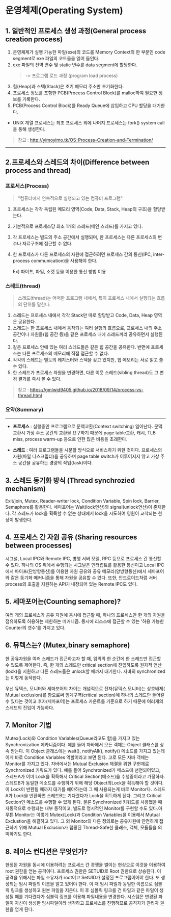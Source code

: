 # 운영체제(Operating System)
## 1. 일반적인 프로세스 생성 과정(General process creation process)
1. 운영체제가 실행 가능한 파일(exe)의 코드를 Memory Context의 한 부분인 code segment로 exe 파일의 코드들을 읽어 들인다.
2. exe 파일의 전역 변수 및 static 변수를 data segment에 할당한다.
   > -> 프로그램 로드 과정 (program load process)
3. 힙(Heap)과 스택(Stack)은 초기 메모리 주소만 초기화한다.
4. 프로세스 정보를 포함한 PCB(Process Control Block)를 malloc하여 필요한 정보를 기록한다.
5. PCB(Process Control Block)를 Ready Queue에 삽입하고 CPU 할당을 대기한다.
* UNIX 계열 프로세스는 최초 프로세스 외에 나머지 프로세스는 fork() system call을 통해 생성한다.

> 참고 : http://yimoyimo.tk/OS-Process-Creation-and-Termination/
<hr>

## 2.프로세스와 스레드의 차이(Difference between process and thread)
### 프로세스(Process)
> "컴퓨터에서 연속적으로 실행되고 있는 컴퓨터 프로그램"

1. 프로세스는 각각 독립된 메모리 영역(Code, Data, Stack, Heap의 구조)을 할당받는다. 
2. 기본적으로 프로세스당 최소 1개의 스레드(메인 스레드)를 가지고 있다.
3. 각 프로세스는 별도의 주소 공간에서 실행되며, 한 프로세스는 다른 프로세스의 변수나 자료구조에 접근할 수 없다.
4. 한 프로세스가 다른 프로세스의 자원에 접근하려면 프로세스 간의 통신(IPC, inter-process communication)을 사용해야 한다.

    Ex) 파이프, 파일, 소켓 등을 이용한 통신 방법 이용

### 스레드(thread)
> 스레드(thread)는 어떠한 프로그램 내에서, 특히 프로세스 내에서 실행되는 흐름의 단위를 말한다.

1. 스레드는 프로세스 내에서 각각 Stack만 따로 할당받고 Code, Data, Heap 영역은 공유한다.
2. 스레드는 한 프로세스 내에서 동작되는 여러 실행의 흐름으로, 프로세스 내의 주소 공간이나 자원들(힙 공간 등)을 같은 프로세스 내에 스레드끼리 공유하면서 실행된다.
3. 같은 프로세스 안에 있는 여러 스레드들은 같은 힙 공간을 공유한다. 반면에 프로세스는 다른 프로세스의 메모리에 직접 접근할 수 없다.
4. 각각의 스레드는 별도의 레지스터와 스택을 갖고 있지만, 힙 메모리는 서로 읽고 쓸 수 있다.
5. 한 스레드가 프로세스 자원을 변경하면, 다른 이웃 스레드(sibling thread)도 그 변경 결과를 즉시 볼 수 있다.

>참고 : https://gmlwjd9405.github.io/2018/09/14/process-vs-thread.html

### 요약(Summary)
<hr>

* **프로세스** : 실행중인 프로그램으로 문맥교환(Context switching) 일어난다. 문맥 교환시 가상 주소 공간의 교환을 요구하기 때문에 page table교환, 캐시, TLB miss, process warm-up 등으로 인한 많은 비용을 초래한다.

* **스레드** : 여러 프로그램들을 시분할 방식으로 서비스하기 위한 것이다. 프로세스의 자원(파일 디스크립터)을 공유하며 page table switch가 이루어지지 않고 가상 주소 공간을 공유하는 경량의 작업(task)이다.

## 3. 스레드 동기화 방식 (Thread synchrozied mechanism)

Exit/join, Mutex, Reader-writer lock, Condition Variable, Spin lock, Barrier, Semaphore를 활용한다. 세마포어는 Wait(lock연산)와 signal(unlock연산)이 존재한다. 
각 스레드가 lock을 획득할 수 없는 상태에서 lock을 시도하여 영원이 교착되는 현상이 발생한다.

## 4. 프로세스 간 자원 공유 (Sharing resources between processes)
시그널, Local IPC와 Remote IPC, 병행 서버 모델, RPC 등으로 프로세스 간 통신할 수 있다. 
하나의 OS 위에서 수행되는 시그널은 인터럽트를 활용한 통신이고 Local IPC에서 파이프(단방향통신)를 이용한 자원 공유와 공유 메모리(양방향통신)에서 세마포어와 같은 동기화 메커니즘을 통해 자원을 공유할 수 있다. 또한, 안드로이드처럼 서버 process의 호출을 지원하는 API가 내장되어 있는 Remote IPC도 있다.

## 5. 세마포어는(Counting semaphore)?
여러 개의 프로세스가 공유 자원에 동시에 접근할 때, 하나의 프로세스만 한 개의 자원을 점유하도록 허용하는 제한하는 메커니즘. 동시에 리소스에 접근할 수 있는 '허용 가능한 Counter의 갯수'를 가지고 있다.

## 6. 뮤텍스는? (Mutex,binary semaphore)
한 공유자원을 여러 스레드가 접근하고자 할 때, 임의의 한 순간에 한 스레드만 접근할 수 있도록 제어한다. 즉, 한 개의 스레드만 critical section에 진입하도록 원자적 연산(lock)을 지원하고 다른 스레드들은 unlock할 때까지 대기한다. 자바의 synchronized는 이렇게 동작한다.

우선 뮤텍스, 모니터와 세마포어의 차이는 개념적으로 전자(뮤텍스,모니터)는 상호배제(
Mutual exclusion)를 함으로써 임계구역(critical section)에 하나의 스레드만 들어갈 수 있다는 것이고 후자(세마포어)는 프로세스 카운트를 기준으로 하기 때문에 여러개의 스레드의 진입이 가능하다.

## 7. Monitor 기법
Mutex(Lock)와 Condition Variables(Queue라고도 함)을 가지고 있는 Synchronization 메카니즘이다. 예를 들어 자바에서 모든 객체는 Object 클래스를 상속 받는다. 이 Object 클래스에는 wait(), notifyAll(), notify() 메소드를 가지고 있는데 이게 바로 Condition Variables 역할이라고 보면 된다. 고로 모든 자바 객체는 Monitor를 가지고 있다. 자바에서는 Mutual Exclusion 해결을 위한 구현체로 Synchronized 키워드가 있다. 예를 들어 Synchronized가 메소드에 선언되어있고, 스레드A가 이미 Lock을 획득해서 Critical Section(메소드)을 수행중이라고 가정하자. 스레드B가 동일한 메소드를 수행하기 위해 해당 Object의Lock을 획득해야 할 것이다. 이 Lock이 반환될 때까지 대기를 해야하는데 그 때 사용되는게 바로 Monitor다. 스레드A가 Lock을 반환하면 스레드B는 기다렸다가 Lock을 획득하게 된다. 그리고 Critical Section인 메소드를 수행할 수 있게 된다. 물론 Synchronized 키워드를 사용했을 때 자동적으로 수행되는 내부 동작이고, 별도로 명시적인 Monitor를 구현할 수도 있다.아무튼 Monitor는 이렇게 Mutex(Lock)과 Condition Variables을 이용해서 Mutual Exclustion을 해결하고 있다. 그 외 Monitor의 다른 정의로는 공유자원에 안전하게 접근하기 위해 Mutual Exclusion가 랩핑된 Thread-Safe한 클래스, 객체, 모듈들을 의미하기도 한다.

## 8. 레이스 컨디션은 무엇인가?
한정된 자원을 동시에 이용하려는 프로세스 간 경쟁을 벌이는 현상으로 이것을 이용하여 root 권한을 얻는 공격이다. 
프로세스 권한은 SETUID로 Root 권한으로 상승된다. 이 공격을 위해서는 파일 소유자가 root이고 SetUID가 설정된 프로그램이어야 한다. 또 생성되는 임시 파일의 이름을 알고 있어야 한다. 이 때 임시 파일과 동일한 이름으로 심볼릭 링크를 생성하고 원본 파일을 지운다. 이 후 심볼릭 링크를 건 파일과 같은 파일이 생성될 때를 기다렸다가 심볼릭 링크를 이용해 파일내용을 변경한다. 시스템은 변경된 파일이 자신이 생성한 임시파일이라 생각하고 프로세스를 진행하므로 공격자가 관리자 권한을 얻게 된다.
